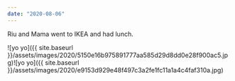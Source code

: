 ```yaml
---
date: "2020-08-06"
---
```


Riu and Mama went to IKEA and had lunch.

![yo yo]({{ site.baseurl }}/assets/images/2020/5150e16b975891777aa585d29d8dd0e28f900ac5.jpg)![yo yo]({{ site.baseurl }}/assets/images/2020/e9153d929e48f497c3a2fe1fc11a1a4c4faf310a.jpg)
